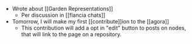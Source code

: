 - Wrote about [[Garden Representations]]
	- Per discussion in [[flancia chats]]
- Tomorrow, I will make my first [[contribute]]ion to the [[agora]]
	- This contribution will add a opt in "edit" button to posts on nodes, that will link to the page on a repository.